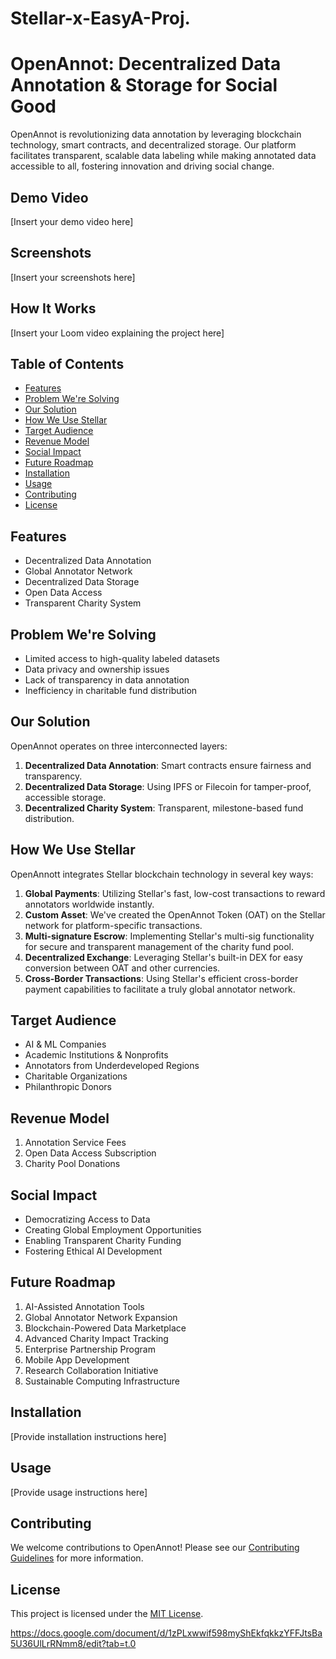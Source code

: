 # Stellar-x-EasyA-Proj.

# OpenAnnot: Decentralized Data Annotation & Storage for Social Good

OpenAnnot is revolutionizing data annotation by leveraging blockchain technology, smart contracts, and decentralized storage. Our platform facilitates transparent, scalable data labeling while making annotated data accessible to all, fostering innovation and driving social change.

## Demo Video

[Insert your demo video here]

## Screenshots

[Insert your screenshots here]

## How It Works

[Insert your Loom video explaining the project here]

## Table of Contents

- [Features](#features)
- [Problem We're Solving](#problem-were-solving)
- [Our Solution](#our-solution)
- [How We Use Stellar](#how-we-use-stellar)
- [Target Audience](#target-audience)
- [Revenue Model](#revenue-model)
- [Social Impact](#social-impact)
- [Future Roadmap](#future-roadmap)
- [Installation](#installation)
- [Usage](#usage)
- [Contributing](#contributing)
- [License](#license)

## Features

- Decentralized Data Annotation
- Global Annotator Network
- Decentralized Data Storage
- Open Data Access
- Transparent Charity System

## Problem We're Solving

- Limited access to high-quality labeled datasets
- Data privacy and ownership issues
- Lack of transparency in data annotation
- Inefficiency in charitable fund distribution

## Our Solution

OpenAnnot operates on three interconnected layers:

1. **Decentralized Data Annotation**: Smart contracts ensure fairness and transparency.
2. **Decentralized Data Storage**: Using IPFS or Filecoin for tamper-proof, accessible storage.
3. **Decentralized Charity System**: Transparent, milestone-based fund distribution.

## How We Use Stellar

OpenAnnott integrates Stellar blockchain technology in several key ways:

1. **Global Payments**: Utilizing Stellar's fast, low-cost transactions to reward annotators worldwide instantly.
2. **Custom Asset**: We've created the OpenAnnot Token (OAT) on the Stellar network for platform-specific transactions.
3. **Multi-signature Escrow**: Implementing Stellar's multi-sig functionality for secure and transparent management of the charity fund pool.
4. **Decentralized Exchange**: Leveraging Stellar's built-in DEX for easy conversion between OAT and other currencies.
5. **Cross-Border Transactions**: Using Stellar's efficient cross-border payment capabilities to facilitate a truly global annotator network.

## Target Audience

- AI & ML Companies
- Academic Institutions & Nonprofits
- Annotators from Underdeveloped Regions
- Charitable Organizations
- Philanthropic Donors

## Revenue Model

1. Annotation Service Fees
2. Open Data Access Subscription
3. Charity Pool Donations

## Social Impact

- Democratizing Access to Data
- Creating Global Employment Opportunities
- Enabling Transparent Charity Funding
- Fostering Ethical AI Development

## Future Roadmap

1. AI-Assisted Annotation Tools
2. Global Annotator Network Expansion
3. Blockchain-Powered Data Marketplace
4. Advanced Charity Impact Tracking
5. Enterprise Partnership Program
6. Mobile App Development
7. Research Collaboration Initiative
8. Sustainable Computing Infrastructure

## Installation

[Provide installation instructions here]

## Usage

[Provide usage instructions here]

## Contributing

We welcome contributions to OpenAnnot! Please see our [Contributing Guidelines](CONTRIBUTING.md) for more information.

## License

This project is licensed under the [MIT License](LICENSE).


https://docs.google.com/document/d/1zPLxwwif598myShEkfqkkzYFFJtsBa5U36UlLrRNmm8/edit?tab=t.0
